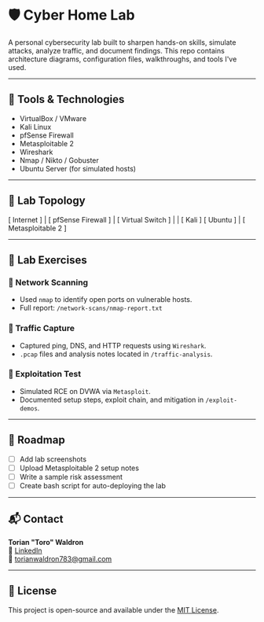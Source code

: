 # 🛡️ Cyber Home Lab

A personal cybersecurity lab built to sharpen hands-on skills, simulate attacks, analyze traffic, and document findings. This repo contains architecture diagrams, configuration files, walkthroughs, and tools I've used.

---

## 🧰 Tools & Technologies

- VirtualBox / VMware
- Kali Linux
- pfSense Firewall
- Metasploitable 2
- Wireshark
- Nmap / Nikto / Gobuster
- Ubuntu Server (for simulated hosts)

---

## 🧱 Lab Topology

[ Internet ]
     |
[ pfSense Firewall ]
     |
[ Virtual Switch ]
   |         |
[ Kali ]   [ Ubuntu ]
              |
     [ Metasploitable 2 ]

---

## 🔧 Lab Exercises

### 🔹 Network Scanning
- Used `nmap` to identify open ports on vulnerable hosts.
- Full report: `/network-scans/nmap-report.txt`

### 🔹 Traffic Capture
- Captured ping, DNS, and HTTP requests using `Wireshark`.
- `.pcap` files and analysis notes located in `/traffic-analysis`.

### 🔹 Exploitation Test
- Simulated RCE on DVWA via `Metasploit`.
- Documented setup steps, exploit chain, and mitigation in `/exploit-demos`.

---

## 📄 Roadmap

- [ ] Add lab screenshots
- [ ] Upload Metasploitable 2 setup notes
- [ ] Write a sample risk assessment
- [ ] Create bash script for auto-deploying the lab

---

## 📬 Contact

**Torian "Toro" Waldron**  
🔗 [LinkedIn](https://www.linkedin.com/in/torian-waldron-2154a756/)  
📧 torianwaldron783@gmail.com

---

## 🪪 License

This project is open-source and available under the [MIT License](LICENSE).
